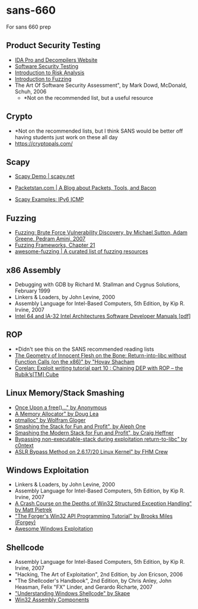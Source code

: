 # sans-660
For sans 660 prep


## Product Security Testing
  * [IDA Pro and Decompilers Website](https://www.hex-rays.com/products/decompiler/)
  * [Software Security Testing](https://www.garymcgraw.com/wp-content/uploads/2015/11/bsi4-testing.pdf)
  * [Introduction to Risk Analysis](http://www.security-risk-analysis.com/introduction.htm)
  * [Introduction to Fuzzing](https://www.brighthub.com/computing/smb-security/articles/9956.aspx)
  * The Art Of Software Security Assessment", by Mark Dowd, McDonald, Schuh, 2006
      * *Not on the recommended list, but a useful resource

## Crypto 
  * *Not on the recommended lists, but I think SANS would be better off having students just work on these all day
  * https://cryptopals.com/

## Scapy
  * [Scapy Demo | scapy.net](https://scapy.net/demo/)
  
  * [Packetstan.com | A Blog about Packets, Tools, and Bacon](www.packetstan.com)
  * [Scapy Examples: IPv6 ICMP](https://www.packetlevel.ch/html/scapy/scapyipv6.html)

## Fuzzing
  * [Fuzzing: Brute Force Vulnerability Discovery, by Michael Sutton, Adam Greene, Pedram Amini, 2007](http://www.fuzzing.org)
  * [Fuzzing Frameworks, Chapter 21](http://media.techtarget.com/searchSoftwareQuality/downloads/CH21_Fuzzing.pdf)
  * [awesome-fuzzing | A curated list of fuzzing resources](https://github.com/secfigo/Awesome-Fuzzing)

## x86 Assembly
  * Debugging with GDB by Richard M. Stallman and Cygnus Solutions, February 1999
  * Linkers & Loaders, by John Levine, 2000
  * Assembly Language for Intel-Based Computers, 5th Edition, by Kip R. Irvine, 2007
  * [Intel 64 and IA-32 Intel Architectures Software Developer Manuals [pdf]](https://www.intel.com/content/dam/www/public/us/en/documents/manuals/64-ia-32-architectures-software-developer-instruction-set-reference-manual-325383.pdf)

## ROP
  * *Didn't see this on the SANS recommended reading lists
  * [The Geometry of Innocent Flesh on the Bone: Return-into-libc without Function Calls (on the x86)" by "Hovav Shacham](https://hovav.net/ucsd/dist/geometry.pdf)
  * [Corelan: Exploit writing tutorial part 10 : Chaining DEP with ROP – the Rubik’s[TM] Cube](https://www.corelan.be/index.php/2010/06/16/exploit-writing-tutorial-part-10-chaining-dep-with-rop-the-rubikstm-cube/)

## Linux Memory/Stack Smashing
  * [Once  Upon a free()…" by Anonymous](http://phrack.org/issues/57/9.html#article)
  * [A Memory Allocator" by Doug Lea](http://g.oswego.edu/dl/html/malloc.html)
  * [ptmalloc" by Wolfram Gloger](http://www.malloc.de/en/)
  * [Smashing the Stack for Fun and Profit", by Aleph One](http://phrack.org/issues/49/14.html)
  * [Smashing the Modern Stack for Fun and Profit", by Craig Heffner](https://www.exploit-db.com/papers/13162)
  * [Bypassing non-executable-stack during exploitation return-to-libc" by c0ntext](https://css.csail.mit.edu/6.858/2014/readings/return-to-libc.pdf)
  * [ASLR Bypass Method on 2.6.17/20 Linux Kernel" by FHM Crew](https://www.exploit-db.com/papers/13030)
		
## Windows Exploitation
  * Linkers & Loaders, by John Levine, 2000
  * Assembly Language for Intel-Based Computers, 5th Edition, by Kip R. Irvine, 2007
  * [A Crash Course on the Depths of Win32 Structured Exception Handling" by Matt Pietrek](https://bytepointer.com/resources/pietrek_crash_course_depths_of_win32_seh.htm)
  * ["The Forger's Win32 API Programming Tutorial" by Brooks Miles (Forgey)](http://www.winprog.org/tutorial/)
  * [Awesome Windows Exploitation](https://github.com/ByteHackr/WindowsExploitation)
		
## Shellcode
  * Assembly Language for Intel-Based Computers, 5th Edition, by Kip R. Irvine, 2007
  * "Hacking, The Art of Exploitation", 2nd Edition, by Jon Ericson, 2006
  * "The Shellcoder's Handbook", 2nd Edition, by Chris Anley, John Heasman, Felix "FX" Linder, and Gerardo Richarte, 2007
  * ["Understanding Windows Shellcode" by Skape](http://www.hick.org/code/skape/papers/win32-shellcode.pdf)
  * [Win32 Assembly Components](http://www.lsd-pl.net/winasm.pdf)
